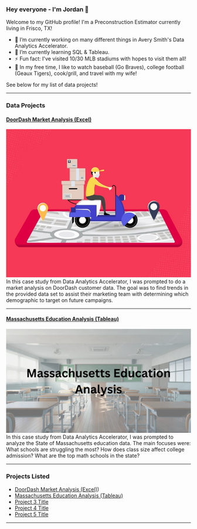 ### Hey everyone - I'm Jordan 👋

Welcome to my GitHub profile!
I'm a Preconstruction Estimator currently living in Frisco, TX!

- 🔭 I’m currently working on many different things in Avery Smith's Data Analytics Accelerator.
- 🌱 I’m currently learning SQL & Tableau.
- ⚡ Fun fact: I've visited 10/30 MLB stadiums with hopes to visit them all!
- 🎈 In my free time, I like to watch baseball (Go Braves), college football (Geaux Tigers), cook/grill, and travel with my wife!

See below for my list of data projects!

---
### Data Projects

#### [DoorDash Market Analysis (Excel)](https://www.linkedin.com/pulse/doordash-market-analysis-using-excel-jordan-temple-mba/)
<img src="images/Door_Dash_Photo.jfif?raw=true"/>
In this case study from Data Analytics Accelerator, I was prompted to do a market analysis on DoorDash customer data. The goal was to find trends in the provided data set to assist their marketing team with determining which demographic to target on future campaigns. 

---
#### [Massachusetts Education Analysis (Tableau)](https://www.linkedin.com/pulse/massachusetts-education-analysis-jordan-temple-mba/)
<img src="images/Massachusetts Education Analysis.png?raw=true"/>
In this case study from Data Analytics Accelerator, I was prompted to analyze the State of Massachusetts education data. The main focuses were:
What schools are struggling the most?
How does class size affect college admission?
What are the top math schools in the state? 

---

### Projects Listed

- [DoorDash Market Analysis (Excel)](https://www.linkedin.com/pulse/doordash-market-analysis-using-excel-jordan-temple-mba/?trackingId=7nAhipoOZZK%2F0ONJ3W1mQA%3D%3D))
- [Massachusetts Education Analysis (Tableau)](https://www.linkedin.com/pulse/massachusetts-education-analysis-jordan-temple-mba/)
- [Project 3 Title](http://example.com/)
- [Project 4 Title](http://example.com/)
- [Project 5 Title](http://example.com/)

---




